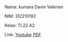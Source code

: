 Nama: kumara Davin Valerian

NIM: 312210192

Kelas: TI.22.A2

Link:
[Youtube](s)
[PDF](https://drive.google.com/file/d/1skKzLfIMBGhyPlGC6J9El3ILjzwC43iK/view)